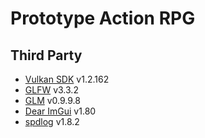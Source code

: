 # Prototype Action RPG

## Third Party
* [Vulkan SDK](https://vulkan.lunarg.com) v1.2.162 
* [GLFW](https://www.glfw.org) v3.3.2
* [GLM](https://github.com/g-truc/glm) v0.9.9.8
* [Dear ImGui](https://github.com/ocornut/imgui) v1.80
* [spdlog](https://github.com/gabime/spdlog) v1.8.2